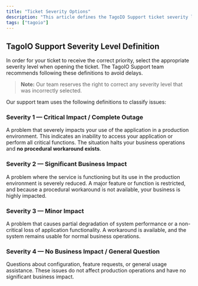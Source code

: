 ```yaml
---
title: "Ticket Severity Options"
description: "This article defines the TagoIO Support ticket severity levels and explains how to select the appropriate priority when opening a support ticket."
tags: ["tagoio"]
---
```


## TagoIO Support Severity Level Definition

In order for your ticket to receive the correct priority, select the appropriate severity level when opening the ticket. The TagoIO Support team recommends following these definitions to avoid delays.

> **Note:** Our team reserves the right to correct any severity level that was incorrectly selected.

Our support team uses the following definitions to classify issues:

### Severity 1 — Critical Impact / Complete Outage
A problem that severely impacts your use of the application in a production environment. This indicates an inability to access your application or perform all critical functions. The situation halts your business operations and **no procedural workaround exists**.

### Severity 2 — Significant Business Impact
A problem where the service is functioning but its use in the production environment is severely reduced. A major feature or function is restricted, and because a procedural workaround is not available, your business is highly impacted.

### Severity 3 — Minor Impact
A problem that causes partial degradation of system performance or a non-critical loss of application functionality. A workaround is available, and the system remains usable for normal business operations.

### Severity 4 — No Business Impact / General Question
Questions about configuration, feature requests, or general usage assistance. These issues do not affect production operations and have no significant business impact.